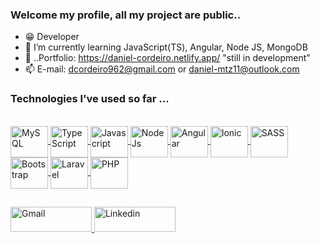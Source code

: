 ### Welcome my profile, all my project are public..

- 😁 Developer 
- 🤔 I’m currently learning JavaScript(TS), Angular, Node JS, MongoDB
- 👤 ..Portfolio: https://daniel-cordeiro.netlify.app/  "still in development"
- 📫 E-mail: dcordeiro962@gmail.com or daniel-mtz11@outlook.com

<!-- <div>
  <a href="https://github.com/DenielCordeiro"></a>
  <img height="170em" src="https://github-readme-stats.vercel.app/api?username=DenielCordeiro&show_icons=true&theme=buefy&include_all_commits=true&count_private=true"/>
  <img height="170em" src="https://github-readme-stats.vercel.app/api/top-langs/?username=DenielCordeiro&theme=buefy"/>
</div> -->
  
 ### Technologies I've used so far ...
  
<div style="display: inline-block"> <br>
  <!-- 
  <a href="https://www.mongodb.com/" target="_blank">
    <img align="center" alt="MongoDB" height="50" width="60" src="https://cdn.jsdelivr.net/gh/devicons/devicon/icons/mongodb/mongodb-original-wordmark.svg" />
  </a>
  -->
  <a href="https://www.mysql.com/" target="_blank">
    <img align="center" alt="MySQL" height="50" width="60" src="https://cdn.jsdelivr.net/gh/devicons/devicon/icons/mysql/mysql-original-wordmark.svg" />
  </a>
  <a href="https://www.typescriptlang.org/" target="_blank">  
     <img align="center" alt="TypeScript" height="50" width="60" src="https://cdn.jsdelivr.net/gh/devicons/devicon/icons/typescript/typescript-original.svg"/> 
  </a> 
  <a href="https://developer.mozilla.org/pt-BR/docs/Web/JavaScript" target="_blank">
    <img align="center" alt="Javascript" height="50" width="60" src="https://cdn.jsdelivr.net/gh/devicons/devicon/icons/javascript/javascript-original.svg"/>
  </a>
  <a href="https://nodejs.org/en" target="_blank">
    <img align="center" alt="NodeJs" height="50" width="60" src="https://cdn.jsdelivr.net/gh/devicons/devicon/icons/nodejs/nodejs-original.svg"/>
  </a> 
  <a href="https://angular.io/" target="_blank">
    <img align="center" alt="Angular" height="50" width="60" src="https://cdn.jsdelivr.net/gh/devicons/devicon/icons/angularjs/angularjs-original.svg"/>
  </a>
  <a href="https://ionicframework.com/" target="_blank">
    <img align="center" alt="Ionic" height="50" width="60" src="https://cdn.jsdelivr.net/gh/devicons/devicon/icons/ionic/ionic-original.svg"/>
  </a>
  <a href="https://sass-lang.com/" target="_blank">
    <img align="center" alt="SASS" height="50" width="60" src="https://cdn.jsdelivr.net/gh/devicons/devicon/icons/sass/sass-original.svg"/>
  </a>
  <a href="https://getbootstrap.com/" target="_blank">
    <img align="center" alt="Bootstrap" height="50" width="60" src="https://cdn.jsdelivr.net/gh/devicons/devicon/icons/bootstrap/bootstrap-original.svg"/>
  </a>
  <a href="https://laravel.com/" target="_blank">
    <img align="center" alt="Laravel" height="50" width="60" src="https://cdn.jsdelivr.net/gh/devicons/devicon/icons/laravel/laravel-plain-wordmark.svg"/>
  </a>
  <a href="https://www.php.net/" target="_blank">
    <img align="center" alt="PHP" height="50" width="60" src="https://cdn.jsdelivr.net/gh/devicons/devicon/icons/php/php-original.svg"/>
  </a>
  
</div>
  
  ##

<div>
  <a href="mailto:dcordeiro962@gmail.com" target="_blank">
    <img target="_blank" alt="Gmail" height="40" width="130" src="https://img.shields.io/badge/-Gmail-&23333?style=for-the-badge&logo=gmail&logoColor=White">
  </a>
  <a href="https://www.linkedin.com/in/daniel-de-souza-cordeiro-020915198/" target="_blank">
    <img target="_blank" alt="Linkedin" height="40" width="130" src="https://img.shields.io/badge/LinkedIn-0077B5?style=for-the-badge&logo=linkedin&logoColor=white">
  </a>
</div>
